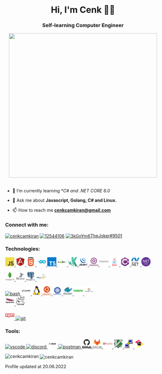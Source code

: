 <br>
<h1 align="center">Hi, I'm Cenk 👋👋</h1>
<h3 align="center">Self-learning Computer Engineer</h3>
<div align="center"><img src="https://i.imgflip.com/3o4xr2.jpg" width="480" height="468" frameBorder="0"  /> </div>
<br>

- 🌱 I’m currently learning **C# and .NET CORE 6.0*

<!-- - 📝 I regularly write articles on [My Medium Page](https://cenk.medium.com)  -->

<!-- 📝 My personal page [https://cenk.me](https://cenk.me) -->

- 💬 Ask me about **Javascript, Golang, C# and Linux.**

- 📫 How to reach me **cenkcamkiran@gmail.com**

<h3 align="left">Connect with me:</h3>
<p align="left">
<a href="https://www.linkedin.com/in/cenk-camk%C4%B1ran-91b28k/" target="blank"><img align="center" src="https://velanovascular.com/wp-content/uploads/2020/06/LinkedIn.png" alt="cenkcamkiran" height="30" width="30" /></a>
<a href="https://stackoverflow.com/users/7038767/cenk-camk%c4%b1ran" target="blank"><img align="center" src="https://upload.wikimedia.org/wikipedia/commons/thumb/e/ef/Stack_Overflow_icon.svg/768px-Stack_Overflow_icon.svg.png" alt="12544106" height="45" width="45" /></a>
<!-- <a href="https://instagram.com/cenk" target="blank"><img align="center" src="https://upload.wikimedia.org/wikipedia/commons/thumb/e/e7/Instagram_logo_2016.svg/1200px-Instagram_logo_2016.svg.png" alt="cenk" height="30" width="30" /></a> -->
<!-- <a href="https://medium.com/@cenk" target="blank"><img align="center" src="https://cdn.jsdelivr.net/npm/simple-icons@3.0.1/icons/medium.svg" alt="@cenk" height="30" width="40" /></a> -->
<a href="https://discord.gg/3kGnYm6" target="blank"><img align="center" src="https://seeklogo.com/images/D/discord-logo-134E148657-seeklogo.com.png" alt="3kGnYm6" height="30" width="26" />TheJoker#9501</a>
</p>
<h3 align="left">Technologies:</h3>
<p align="left"> 
<a href="https://developer.mozilla.org/en-US/docs/Web/JavaScript" target="_blank"> <img src="https://raw.githubusercontent.com/devicons/devicon/master/icons/javascript/javascript-original.svg" alt="javascript" width="30" height="30"/> </a> 
<a href="https://angular.io/" target="_blank"> <img src="https://raw.githubusercontent.com/devicons/devicon/master/icons/angularjs/angularjs-original.svg" alt="angular" width="30" height="30"/> </a>
<a href="https://www.w3.org/html/" target="_blank"> <img src="https://raw.githubusercontent.com/devicons/devicon/master/icons/html5/html5-original-wordmark.svg" alt="html5" width="30" height="30"/> </a>
<a href="https://golang.org/" target="_blank"> <img src="https://raw.githubusercontent.com/devicons/devicon/master/icons/go/go-original-wordmark.svg" alt="go" width="30" height="30"/> </a>
<a href="" target="_blank"> <img src="https://raw.githubusercontent.com/devicons/devicon/master/icons/typescript/typescript-original.svg" alt="typescript" width="30" height="30"/> </a> 
<a href="" target="_blank"> <img src="https://raw.githubusercontent.com/devicons/devicon/master/icons/nodejs/nodejs-original-wordmark.svg" alt="nodejs" width="30" height="30"/> </a> 
<a href="" target="_blank"> <img src="https://raw.githubusercontent.com/devicons/devicon/master/icons/karma/karma-original.svg" alt="karma" width="30" height="30"/> </a> 
<a href="" target="_blank"> <img src="https://raw.githubusercontent.com/devicons/devicon/master/icons/jquery/jquery-original-wordmark.svg" alt="jquery" width="30" height="30"/> </a> 
<a href="" target="_blank"> <img src="https://raw.githubusercontent.com/devicons/devicon/master/icons/jasmine/jasmine-plain-wordmark.svg" alt="jasmine" width="30" height="30"/> </a> 
<a href="" target="_blank"> <img src="https://raw.githubusercontent.com/devicons/devicon/master/icons/express/express-original-wordmark.svg" alt="express" width="30" height="30"/> </a> 
<a href="" target="_blank"> <img src="https://raw.githubusercontent.com/devicons/devicon/master/icons/java/java-original-wordmark.svg" alt="java" width="30" height="30"/> </a>
<a href="" target="_blank"> <img src="https://raw.githubusercontent.com/devicons/devicon/master/icons/csharp/csharp-original.svg" alt="csharp" width="30" height="30"/> </a> 
<a href="" target="_blank"> <img src="https://raw.githubusercontent.com/devicons/devicon/master/icons/dot-net/dot-net-original-wordmark.svg" alt="dot-net" width="30" height="30"/> </a>
<a href="" target="_blank"> <img src="https://raw.githubusercontent.com/devicons/devicon/master/icons/dotnetcore/dotnetcore-original.svg" alt="dotnetcore" width="30" height="30"/> </a>

<a href="https://www.mongodb.com/" target="_blank"> <img src="https://raw.githubusercontent.com/devicons/devicon/master/icons/mongodb/mongodb-original-wordmark.svg" alt="mongodb" width="30" height="30"/> </a>
<a href="https://www.microsoft.com/tr-tr/sql-server" target="_blank"> <img src="https://raw.githubusercontent.com/devicons/devicon/master/icons/microsoftsqlserver/microsoftsqlserver-plain-wordmark.svg" alt="microsoftsqlserver" width="30" height="30"/> </a>
<a href="https://www.postgresql.org" target="_blank"> <img src="https://raw.githubusercontent.com/devicons/devicon/master/icons/postgresql/postgresql-original-wordmark.svg" alt="postgresql" width="30" height="30"/> </a>
<a href="https://www.mysql.com/" target="_blank"> <img src="https://raw.githubusercontent.com/devicons/devicon/master/icons/mysql/mysql-original-wordmark.svg" alt="mysql" width="30" height="30"/> </a>

<a href="https://www.gnu.org/software/bash/" target="_blank"> <img src="https://www.vectorlogo.zone/logos/gnu_bash/gnu_bash-icon.svg" alt="bash" width="30" height="30"/> </a> 
<a href="" target="_blank"> <img src="https://raw.githubusercontent.com/devicons/devicon/master/icons/centos/centos-original-wordmark.svg" alt="centos" width="30" height="30"/> </a>
<a href="https://www.linux.org/" target="_blank"> <img src="https://raw.githubusercontent.com/devicons/devicon/master/icons/linux/linux-original.svg" alt="linux" width="30" height="30"/> </a>
<a href="" target="_blank"> <img src="https://raw.githubusercontent.com/devicons/devicon/master/icons/ubuntu/ubuntu-plain-wordmark.svg" alt="ubuntu" width="30" height="30"/> </a>
<a href="" target="_blank"> <img src="https://raw.githubusercontent.com/devicons/devicon/master/icons/kubernetes/kubernetes-plain-wordmark.svg" alt="kubernetes" width="30" height="30"/> </a> 
<a href="" target="_blank"> <img src="https://raw.githubusercontent.com/devicons/devicon/master/icons/docker/docker-original-wordmark.svg" alt="docker" width="30" height="30"/> </a>
<a href="" target="_blank"> <img src="https://raw.githubusercontent.com/devicons/devicon/master/icons/nginx/nginx-original.svg" alt="nginx" width="30" height="30"/> </a>
<a href="https://cloud.google.com/" target="_blank"> <img src="https://raw.githubusercontent.com/devicons/devicon/master/icons/googlecloud/googlecloud-original-wordmark.svg" alt="googlecloud" width="30" height="30"/> </a>  
<a href="" target="_blank"> <img src="https://raw.githubusercontent.com/devicons/devicon/master/icons/apache/apache-original-wordmark.svg" alt="apache" width="30" height="30"/> </a> 
<a href="" target="_blank"> <img src="https://raw.githubusercontent.com/devicons/devicon/master/icons/tomcat/tomcat-line-wordmark.svg" alt="tomcat" width="30" height="30"/> </a> 

<!-- <a href="" target="_blank"> <img src="https://raw.githubusercontent.com/devicons/devicon/master/icons/yarn/yarn-original-wordmark.svg" alt="yarn" width="30" height="30"/> </a>  -->
<a href="" target="_blank"> <img src="https://raw.githubusercontent.com/devicons/devicon/master/icons/npm/npm-original-wordmark.svg" alt="npm" width="30" height="30"/> </a> 
<a href="https://git-scm.com/" target="_blank"> <img src="https://www.vectorlogo.zone/logos/git-scm/git-scm-icon.svg" alt="git" width="30" height="30"/> </a>
  
<h3 align="left">Tools:</h3>
<a href="https://code.visualstudio.com/" target="_blank"> <img src="https://upload.wikimedia.org/wikipedia/commons/thumb/9/9a/Visual_Studio_Code_1.35_icon.svg/1024px-Visual_Studio_Code_1.35_icon.svg.png" alt="vscode" width="30" height="30"/> </a>
<a href="https://discord.com/" target="_blank"> <img src="https://cdn4.iconfinder.com/data/icons/logos-and-brands/512/91_Discord_logo_logos-512.png" alt="discord" width="30" height="30"/> </a> 
<a href="" target="_blank"> <img src="https://raw.githubusercontent.com/devicons/devicon/master/icons/slack/slack-original-wordmark.svg" alt="slack" width="30" height="30"/> </a> 
<a href="https://postman.com" target="_blank"> <img src="https://www.vectorlogo.zone/logos/getpostman/getpostman-icon.svg" alt="postman" width="30" height="30"/> </a> 
<a href="" target="_blank"> <img src="https://raw.githubusercontent.com/devicons/devicon/master/icons/github/github-original-wordmark.svg" alt="github" width="30" height="30"/> </a> 
<a href="" target="_blank"> <img src="https://raw.githubusercontent.com/devicons/devicon/master/icons/gitlab/gitlab-original-wordmark.svg" alt="gitlab" width="30" height="30"/> </a> 
<a href="" target="_blank"> <img src="https://raw.githubusercontent.com/devicons/devicon/master/icons/filezilla/filezilla-plain-wordmark.svg" alt="filezilla" width="30" height="30"/> </a> 
<a href="" target="_blank"> <img src="https://raw.githubusercontent.com/devicons/devicon/master/icons/vim/vim-original.svg" alt="vim" width="30" height="30"/> </a> 
<a href="" target="_blank"> <img src="https://raw.githubusercontent.com/devicons/devicon/master/icons/putty/putty-original.svg" alt="putty" width="30" height="30"/> </a> 
<a href="" target="_blank"> <img src="https://raw.githubusercontent.com/devicons/devicon/master/icons/jetbrains/jetbrains-original.svg" alt="jetbrains" width="30" height="30"/> </a> 

</p>


<div>
  <p><img align="left" src="https://github-readme-stats.vercel.app/api?username=CenkCamkiran&show_icons=true&theme=radical&count_private=true&langs_count=10" alt="cenkcamkiran" /></p>
  <p>&nbsp;<img align="center" src="https://github-readme-stats.vercel.app/api/top-langs/?username=CenkCamkiran&layout=compact&langs_count=10)](https://github.com/anuraghazra/github-readme-stats" alt="cenkcamkiran" width="50%"/></p>

  <!--<img align="left" src="https://github-readme-stats.vercel.app/api/top-langs/?username=CenkCamkiran&langs_count=10)](https://github.com/anuraghazra/github-readme-stats" alt="cenkcamkiran" />-->
</div>

Profile updated at 20.06.2022